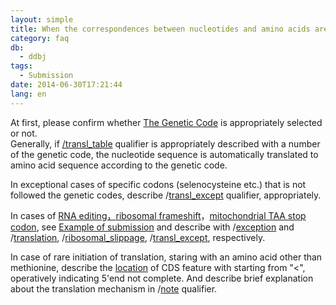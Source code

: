 ```yaml
---
layout: simple
title: When the correspondences between nucleotides and amino acids are different from the standard genetic code, how to describe CDS feature?
category: faq
db:
  - ddbj
tags: 
  - Submission
date: 2014-06-30T17:21:44
lang: en
---
```




<p>At first, please confirm whether <a href="/ddbj/geneticcode-e.html">The Genetic Code</a> is appropriately selected or not. <br>Generally, if <a href="/ddbj/qualifiers-e.html#transl_table">/transl_table</a> qualifier is appropriately described with a number of the genetic code, the nucleotide sequence is automatically translated to amino acid sequence according to the genetic code. </p>
<p>In exceptional cases of specific codons (selenocysteine etc.) that is not followed the genetic codes, describe /<a href="/ddbj/qualifiers-e.html#transl_except">transl_except</a> qualifier, appropriately. </p>
<p>In cases of <a href="/ddbj/example-e.html#B09">RNA editing，</a><a href="/ddbj/example-e.html#B10">ribosomal frameshift</a>，<a href="/ddbj/example-e.html#B11">mitochondrial TAA stop codon</a>, see <a href="/ddbj/example-e.html">Example of submission</a> and describe with /<a href="/ddbj/qualifiers-e.html#exception">exception</a> and /<a href="/ddbj/qualifiers-e.html#translation">translation</a>, /<a href="/ddbj/qualifiers-e.html#ribosomal_slippage">ribosomal_slippage</a>, /<a href="/ddbj/qualifiers-e.html#transl_except">transl_except</a>, respectively. </p>
<p>In case of rare initiation of translation, staring with an amino acid other than methionine, describe the <a href="/ddbj/location-e.html">location</a> of CDS feature with starting from "&lt;", operatively indicating 5'end not complete. And describe brief explanation about the translation mechanism in /<a href="/ddbj/qualifiers-e.html#note">note</a> qualifier. </p>
